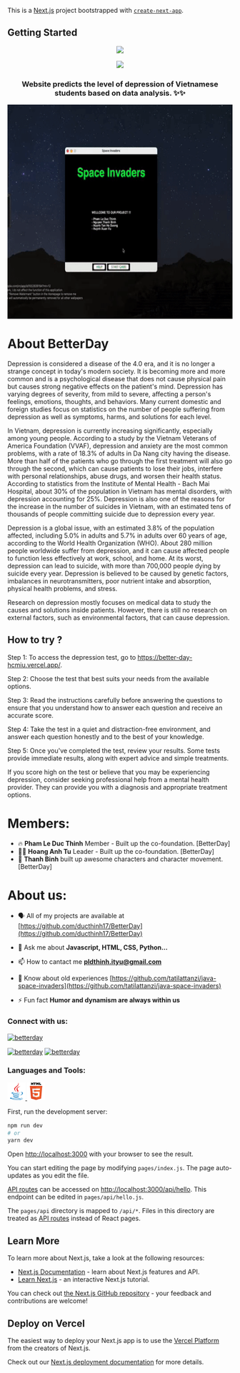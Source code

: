 This is a [Next.js](https://nextjs.org/) project bootstrapped with [`create-next-app`](https://github.com/vercel/next.js/tree/canary/packages/create-next-app).

## Getting Started
<p align="center">
  <!-- Typing SVG by DenverCoder1 - https://github.com/DenverCoder1/readme-typing-svg -->
    <a href="https://github.com/ducthinh17/BetterDay">
    <img src="https://readme-typing-svg.demolab.com?font=Fira+Code&size=35&pause=1000&color=538CF7&width=550&lines=Wellcome+to+BetterDay)](https://git.io/typing-svg" /> </a>
</p>

<p align="center">
  <!-- Typing SVG by DenverCoder1 - https://github.com/DenverCoder1/readme-typing-svg -->
    <a href="https://github.com/ducthinh17/BetterDay">
    <img src="https://readme-typing-svg.demolab.com?font=Fira+Code&size=30&duration=1&pause=1000&color=538CF7&multiline=true&width=430&lines=Group's+name%3A+Depression+People)](https://git.io/typing-svg" /> </a>
</p>

<h3 align="center">Website predicts the level of depression of Vietnamese students based on data analysis. ✨✨</h3>

<p align="center" > <img align="center" alt = "gif" src = "https://github.com/ducthinh17/Space-Invaders/blob/master/demo_2.gif" width="640" height="480" /></p>

# About BetterDay


Depression is considered a disease of the 4.0 era, and it is no longer a strange concept in today's modern society. It is becoming more and more common and is a psychological disease that does not cause physical pain but causes strong negative effects on the patient's mind. Depression has varying degrees of severity, from mild to severe, affecting a person's feelings, emotions, thoughts, and behaviors. Many current domestic and foreign studies focus on statistics on the number of people suffering from depression as well as symptoms, harms, and solutions for each level.

In Vietnam, depression is currently increasing significantly, especially among young people. According to a study by the Vietnam Veterans of America Foundation (VVAF), depression and anxiety are the most common problems, with a rate of 18.3% of adults in Da Nang city having the disease. More than half of the patients who go through the first treatment will also go through the second, which can cause patients to lose their jobs, interfere with personal relationships, abuse drugs, and worsen their health status. According to statistics from the Institute of Mental Health - Bach Mai Hospital, about 30% of the population in Vietnam has mental disorders, with depression accounting for 25%. Depression is also one of the reasons for the increase in the number of suicides in Vietnam, with an estimated tens of thousands of people committing suicide due to depression every year.

Depression is a global issue, with an estimated 3.8% of the population affected, including 5.0% in adults and 5.7% in adults over 60 years of age, according to the World Health Organization (WHO). About 280 million people worldwide suffer from depression, and it can cause affected people to function less effectively at work, school, and home. At its worst, depression can lead to suicide, with more than 700,000 people dying by suicide every year. Depression is believed to be caused by genetic factors, imbalances in neurotransmitters, poor nutrient intake and absorption, physical health problems, and stress. 

Research on depression mostly focuses on medical data to study the causes and solutions inside patients. However, there is still no research on external factors, such as environmental factors, that can cause depression.

## How to try ?

Step 1: To access the depression test, go to https://better-day-hcmiu.vercel.app/.

Step 2: Choose the test that best suits your needs from the available options.

Step 3: Read the instructions carefully before answering the questions to ensure that you understand how to answer each question and receive an accurate score.

Step 4: Take the test in a quiet and distraction-free environment, and answer each question honestly and to the best of your knowledge.

Step 5: Once you've completed the test, review your results. Some tests provide immediate results, along with expert advice and simple treatments.

If you score high on the test or believe that you may be experiencing depression, consider seeking professional help from a mental health provider. They can provide you with a diagnosis and appropriate treatment options.




# Members:


- 🔥  **Pham Le Duc Thinh** Member - Built up the co-foundation. [BetterDay]
- 👨‍💻  **Hoang Anh Tu** Leader - Built up the co-foundation. [BetterDay]
- 👯 **Thanh Binh** built up awesome characters and character movement. [BetterDay]

# About us:

- 🗣 All of my projects are available at [https://github.com/ducthinh17/BetterDay](https://github.com/ducthinh17/BetterDay)

- 💬 Ask me about **Javascript, HTML, CSS, Python...**

- 📫 How to cantact me **pldthinh.ityu@gmail.com**

- 📄 Know about old experiences [https://github.com/tatilattanzi/java-space-invaders](https://github.com/tatilattanzi/java-space-invaders)

- ⚡ Fun fact **Humor and dynamism are always within us**

<h3 align="left">Connect with us:</h3>
<p align="left">
<p align="left">
<a href="https://linkedin.com/in/betterday" target="blank"><img align="center" src="https://raw.githubusercontent.com/rahuldkjain/github-profile-readme-generator/master/src/images/icons/Social/linked-in-alt.svg" alt="betterday" height="30" width="40" /></a>
<p align="left">
<a href="https://instagram.com/betterday" target="blank"><img align="center" src="https://raw.githubusercontent.com/rahuldkjain/github-profile-readme-generator/master/src/images/icons/Social/instagram.svg" alt="betterday" height="30" width="40" /></a>
<a href="https://www.youtube.com/c/betterday" target="blank"><img align="center" src="https://raw.githubusercontent.com/rahuldkjain/github-profile-readme-generator/master/src/images/icons/Social/youtube.svg" alt="betterday" height="30" width="40" /></a>
</p>

<h3 align="left">Languages and Tools:</h3>
<p align="left">  </a> <a href="https://www.java.com" target="_blank" rel="noreferrer"> <img src="https://raw.githubusercontent.com/devicons/devicon/master/icons/java/java-original.svg" alt="java" width="40" height="40"/> </a>
<a href="https://www.w3.org/html/" target="_blank" rel="noreferrer"> <img src="https://raw.githubusercontent.com/devicons/devicon/master/icons/html5/html5-original-wordmark.svg" alt="html5" width="40" height="40"/> </a></p>





First, run the development server:

```bash
npm run dev
# or
yarn dev
```

Open [http://localhost:3000](http://localhost:3000) with your browser to see the result.

You can start editing the page by modifying `pages/index.js`. The page auto-updates as you edit the file.

[API routes](https://nextjs.org/docs/api-routes/introduction) can be accessed on [http://localhost:3000/api/hello](http://localhost:3000/api/hello). This endpoint can be edited in `pages/api/hello.js`.

The `pages/api` directory is mapped to `/api/*`. Files in this directory are treated as [API routes](https://nextjs.org/docs/api-routes/introduction) instead of React pages.

## Learn More

To learn more about Next.js, take a look at the following resources:

- [Next.js Documentation](https://nextjs.org/docs) - learn about Next.js features and API.
- [Learn Next.js](https://nextjs.org/learn) - an interactive Next.js tutorial.

You can check out [the Next.js GitHub repository](https://github.com/vercel/next.js/) - your feedback and contributions are welcome!

## Deploy on Vercel

The easiest way to deploy your Next.js app is to use the [Vercel Platform](https://vercel.com/new?utm_medium=default-template&filter=next.js&utm_source=create-next-app&utm_campaign=create-next-app-readme) from the creators of Next.js.

Check out our [Next.js deployment documentation](https://nextjs.org/docs/deployment) for more details.
